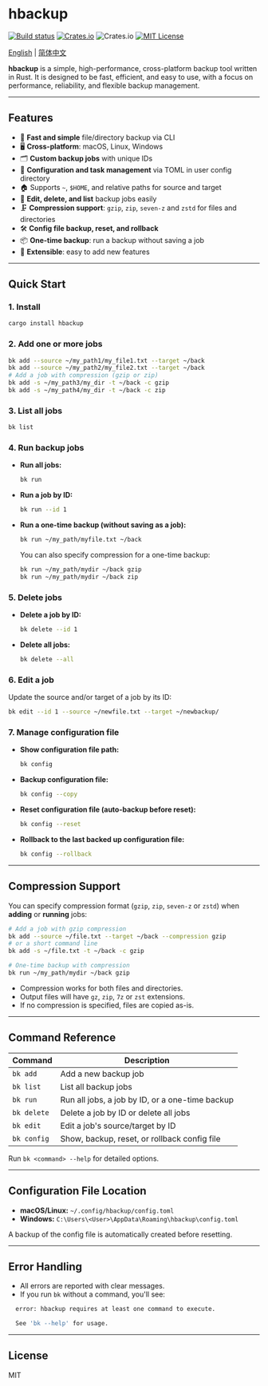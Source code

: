 # hbackup

[![Build status](https://github.com/asthetik/hbackup/workflows/build/badge.svg)](https://github.com/asthetik/hbackup/actions)
[![Crates.io](https://img.shields.io/crates/v/hbackup.svg)](https://crates.io/crates/hbackup)
![Crates.io](https://img.shields.io/crates/d/hbackup)
[![MIT License](https://img.shields.io/badge/license-MIT-blue)](LICENSE)

[English](./README.md) | [简体中文](./README.zh-CN.md)

**hbackup** is a simple, high-performance, cross-platform backup tool written in Rust. It is designed to be fast, efficient, and easy to use, with a focus on performance, reliability, and flexible backup management.

---

## Features

- 🚀 **Fast and simple** file/directory backup via CLI
- 🖥️ **Cross-platform**: macOS, Linux, Windows
- 🗂️ **Custom backup jobs** with unique IDs
- 📝 **Configuration and task management** via TOML in user config directory
- 🏠 Supports `~`, `$HOME`, and relative paths for source and target
- 🔄 **Edit, delete, and list** backup jobs easily
- 🗜️ **Compression support**: `gzip`, `zip`, `seven-z` and `zstd` for files and directories
- 🛠️ **Config file backup, reset, and rollback**
- 📦 **One-time backup**: run a backup without saving a job
- 🧩 **Extensible**: easy to add new features

---

## Quick Start

### 1. Install

```sh
cargo install hbackup
```

### 2. Add one or more jobs

```sh
bk add --source ~/my_path1/my_file1.txt --target ~/back
bk add --source ~/my_path2/my_file2.txt --target ~/back
# Add a job with compression (gzip or zip)
bk add -s ~/my_path3/my_dir -t ~/back -c gzip
bk add -s ~/my_path4/my_dir -t ~/back -c zip
```

### 3. List all jobs

```sh
bk list
```

### 4. Run backup jobs

- **Run all jobs:**
  
  ```sh
  bk run
  ```

- **Run a job by ID:**
  
  ```sh
  bk run --id 1
  ```

- **Run a one-time backup (without saving as a job):**
  
  ```sh
  bk run ~/my_path/myfile.txt ~/back
  ```

  You can also specify compression for a one-time backup:

  ```sh
  bk run ~/my_path/mydir ~/back gzip
  bk run ~/my_path/mydir ~/back zip
  ```

### 5. Delete jobs

- **Delete a job by ID:**

  ```sh
  bk delete --id 1
  ```

- **Delete all jobs:**
  
  ```sh
  bk delete --all
  ```

### 6. Edit a job

Update the source and/or target of a job by its ID:

```sh
bk edit --id 1 --source ~/newfile.txt --target ~/newbackup/
```

### 7. Manage configuration file

- **Show configuration file path:**

  ```sh
  bk config
  ```

- **Backup configuration file:**

  ```sh
  bk config --copy
  ```

- **Reset configuration file (auto-backup before reset):**

  ```sh
  bk config --reset
  ```

- **Rollback to the last backed up configuration file:**

  ```sh
  bk config --rollback
  ```

---

## Compression Support

You can specify compression format (`gzip`, `zip`, `seven-z` or `zstd`) when **adding** or **running** jobs:

```sh
# Add a job with gzip compression
bk add --source ~/file.txt --target ~/back --compression gzip
# or a short command line
bk add -s ~/file.txt -t ~/back -c gzip

# One-time backup with compression
bk run ~/my_path/mydir ~/back gzip
```

- Compression works for both files and directories.
- Output files will have `gz`, `zip`, `7z` or `zst` extensions.
- If no compression is specified, files are copied as-is.

---

## Command Reference

| Command                | Description                                      |
|------------------------|--------------------------------------------------|
| `bk add`               | Add a new backup job                             |
| `bk list`              | List all backup jobs                             |
| `bk run`               | Run all jobs, a job by ID, or a one-time backup  |
| `bk delete`            | Delete a job by ID or delete all jobs            |
| `bk edit`              | Edit a job's source/target by ID                 |
| `bk config`            | Show, backup, reset, or rollback config file     |

Run `bk <command> --help` for detailed options.

---

## Configuration File Location

- **macOS/Linux:** `~/.config/hbackup/config.toml`
- **Windows:** `C:\Users\<User>\AppData\Roaming\hbackup\config.toml`

A backup of the config file is automatically created before resetting.

---

## Error Handling

- All errors are reported with clear messages.
- If you run `bk` without a command, you'll see:

```sh
  error: hbackup requires at least one command to execute.

  See 'bk --help' for usage.
```

---

## License

MIT
